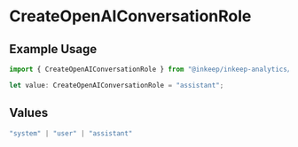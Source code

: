 # CreateOpenAIConversationRole

## Example Usage

```typescript
import { CreateOpenAIConversationRole } from "@inkeep/inkeep-analytics/models/components";

let value: CreateOpenAIConversationRole = "assistant";
```

## Values

```typescript
"system" | "user" | "assistant"
```